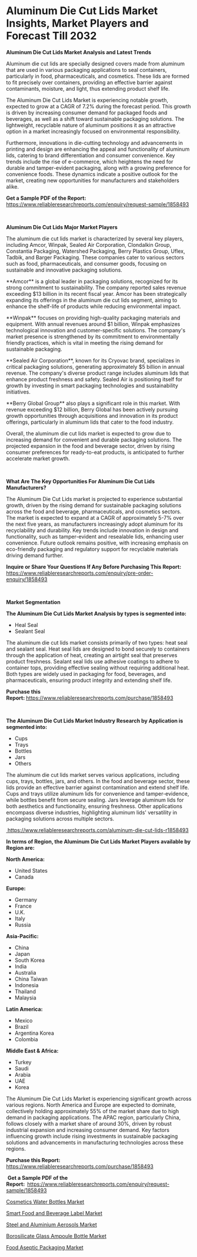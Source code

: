<p><h1>Aluminum Die Cut Lids Market Insights, Market Players and Forecast Till 2032</h1></p><p><strong>Aluminum Die Cut Lids Market Analysis and Latest Trends</strong></p>
<p><p>Aluminum die cut lids are specially designed covers made from aluminum that are used in various packaging applications to seal containers, particularly in food, pharmaceuticals, and cosmetics. These lids are formed to fit precisely over containers, providing an effective barrier against contaminants, moisture, and light, thus extending product shelf life.</p><p>The Aluminum Die Cut Lids Market is experiencing notable growth, expected to grow at a CAGR of 7.2% during the forecast period. This growth is driven by increasing consumer demand for packaged foods and beverages, as well as a shift toward sustainable packaging solutions. The lightweight, recyclable nature of aluminum positions it as an attractive option in a market increasingly focused on environmental responsibility. </p><p>Furthermore, innovations in die-cutting technology and advancements in printing and design are enhancing the appeal and functionality of aluminum lids, catering to brand differentiation and consumer convenience. Key trends include the rise of e-commerce, which heightens the need for durable and tamper-evident packaging, along with a growing preference for convenience foods. These dynamics indicate a positive outlook for the market, creating new opportunities for manufacturers and stakeholders alike.</p></p>
<p><strong>Get a Sample PDF of the Report:&nbsp;</strong> <a href="https://www.reliableresearchreports.com/enquiry/request-sample/1858493?utm_campaign=10&utm_medium=2&utm_source=Github&utm_content=ia&utm_term=08032025&utm_id=aluminum-die-cut-lids">https://www.reliableresearchreports.com/enquiry/request-sample/1858493</a></p>
<p>&nbsp;</p>
<p><strong>Aluminum Die Cut Lids Major Market Players</strong></p>
<p><p>The aluminum die cut lids market is characterized by several key players, including Amcor, Winpak, Sealed Air Corporation, Clondalkin Group, Constantia Packaging, Watershed Packaging, Berry Plastics Group, Uflex, Tadbik, and Barger Packaging. These companies cater to various sectors such as food, pharmaceuticals, and consumer goods, focusing on sustainable and innovative packaging solutions.</p><p>**Amcor** is a global leader in packaging solutions, recognized for its strong commitment to sustainability. The company reported sales revenue exceeding $13 billion in its recent fiscal year. Amcor has been strategically expanding its offerings in the aluminum die cut lids segment, aiming to enhance the shelf-life of products while reducing environmental impact. </p><p>**Winpak** focuses on providing high-quality packaging materials and equipment. With annual revenues around $1 billion, Winpak emphasizes technological innovation and customer-specific solutions. The company's market presence is strengthened by its commitment to environmentally friendly practices, which is vital in meeting the rising demand for sustainable packaging.</p><p>**Sealed Air Corporation**, known for its Cryovac brand, specializes in critical packaging solutions, generating approximately $5 billion in annual revenue. The company's diverse product range includes aluminum lids that enhance product freshness and safety. Sealed Air is positioning itself for growth by investing in smart packaging technologies and sustainability initiatives.</p><p>**Berry Global Group** also plays a significant role in this market. With revenue exceeding $12 billion, Berry Global has been actively pursuing growth opportunities through acquisitions and innovation in its product offerings, particularly in aluminum lids that cater to the food industry.</p><p>Overall, the aluminum die cut lids market is expected to grow due to increasing demand for convenient and durable packaging solutions. The projected expansion in the food and beverage sector, driven by rising consumer preferences for ready-to-eat products, is anticipated to further accelerate market growth.</p></p>
<p>&nbsp;</p>
<p><strong>What Are The Key Opportunities For Aluminum Die Cut Lids Manufacturers?</strong></p>
<p><p>The Aluminum Die Cut Lids market is projected to experience substantial growth, driven by the rising demand for sustainable packaging solutions across the food and beverage, pharmaceuticals, and cosmetics sectors. The market is expected to expand at a CAGR of approximately 5-7% over the next five years, as manufacturers increasingly adopt aluminum for its recyclability and durability. Key trends include innovation in design and functionality, such as tamper-evident and resealable lids, enhancing user convenience. Future outlook remains positive, with increasing emphasis on eco-friendly packaging and regulatory support for recyclable materials driving demand further.</p></p>
<p><strong>Inquire or Share Your Questions If Any Before Purchasing This Report:</strong> <a href="https://www.reliableresearchreports.com/enquiry/pre-order-enquiry/1858493?utm_campaign=10&utm_medium=2&utm_source=Github&utm_content=ia&utm_term=08032025&utm_id=aluminum-die-cut-lids">https://www.reliableresearchreports.com/enquiry/pre-order-enquiry/1858493</a></p>
<p>&nbsp;</p>
<p><strong>Market Segmentation</strong></p>
<p><strong>The Aluminum Die Cut Lids Market Analysis by types is segmented into:</strong></p>
<p><ul><li>Heal Seal</li><li>Sealant Seal</li></ul></p>
<p><p>The aluminum die cut lids market consists primarily of two types: heat seal and sealant seal. Heat seal lids are designed to bond securely to containers through the application of heat, creating an airtight seal that preserves product freshness. Sealant seal lids use adhesive coatings to adhere to container tops, providing effective sealing without requiring additional heat. Both types are widely used in packaging for food, beverages, and pharmaceuticals, ensuring product integrity and extending shelf life.</p></p>
<p><strong>Purchase this Report:&nbsp;</strong><a href="https://www.reliableresearchreports.com/purchase/1858493?utm_campaign=10&utm_medium=2&utm_source=Github&utm_content=ia&utm_term=08032025&utm_id=aluminum-die-cut-lids">https://www.reliableresearchreports.com/purchase/1858493</a></p>
<p>&nbsp;</p>
<p><strong>The Aluminum Die Cut Lids Market Industry Research by Application is segmented into:</strong></p>
<p><ul><li>Cups</li><li>Trays</li><li>Bottles</li><li>Jars</li><li>Others</li></ul></p>
<p><p>The aluminum die cut lids market serves various applications, including cups, trays, bottles, jars, and others. In the food and beverage sector, these lids provide an effective barrier against contamination and extend shelf life. Cups and trays utilize aluminum lids for convenience and tamper-evidence, while bottles benefit from secure sealing. Jars leverage aluminum lids for both aesthetics and functionality, ensuring freshness. Other applications encompass diverse industries, highlighting aluminum lids' versatility in packaging solutions across multiple sectors.</p></p>
<p><a href="https://www.reliableresearchreports.com/aluminum-die-cut-lids-r1858493?utm_campaign=10&utm_medium=2&utm_source=Github&utm_content=ia&utm_term=08032025&utm_id=aluminum-die-cut-lids">&nbsp;https://www.reliableresearchreports.com/aluminum-die-cut-lids-r1858493</a></p>
<p><strong>In terms of Region, the Aluminum Die Cut Lids Market Players available by Region are:</strong></p>
<p>
    <p> <strong> North America: </strong>
        <ul>
            <li>United States</li>
            <li>Canada</li>
        </ul>
        </p> 
    <p> <strong> Europe: </strong>
        <ul>
            <li>Germany</li>
            <li>France</li>
            <li>U.K.</li>
            <li>Italy</li>
            <li>Russia</li>
        </ul>
        </p> 
    <p> <strong> Asia-Pacific: </strong>
        <ul>
            <li>China</li>
            <li>Japan</li>
            <li>South Korea</li>
            <li>India</li>
            <li>Australia</li>
            <li>China Taiwan</li>
            <li>Indonesia</li>
            <li>Thailand</li>
            <li>Malaysia</li>
        </ul>
        </p> 
    <p> <strong> Latin America: </strong>
        <ul>
            <li>Mexico</li>
            <li>Brazil</li>
            <li>Argentina Korea</li>
            <li>Colombia</li>
        </ul>
        </p> 
    <p> <strong> Middle East & Africa: </strong>
        <ul>
            <li>Turkey</li>
            <li>Saudi</li>
            <li>Arabia</li>
            <li>UAE</li>
            <li>Korea</li>
        </ul>
    </p>
    </p>
<p><p>The Aluminum Die Cut Lids Market is experiencing significant growth across various regions. North America and Europe are expected to dominate, collectively holding approximately 55% of the market share due to high demand in packaging applications. The APAC region, particularly China, follows closely with a market share of around 30%, driven by robust industrial expansion and increasing consumer demand. Key factors influencing growth include rising investments in sustainable packaging solutions and advancements in manufacturing technologies across these regions.</p></p>
<p><strong>Purchase this Report: </strong><a href="https://www.reliableresearchreports.com/purchase/1858493?utm_campaign=10&utm_medium=2&utm_source=Github&utm_content=ia&utm_term=08032025&utm_id=aluminum-die-cut-lids">https://www.reliableresearchreports.com/purchase/1858493</a></p>
<p>&nbsp;<strong>Get a Sample PDF of the Report:&nbsp;&nbsp;</strong><a href="https://www.reliableresearchreports.com/enquiry/request-sample/1858493?utm_campaign=10&utm_medium=2&utm_source=Github&utm_content=ia&utm_term=08032025&utm_id=aluminum-die-cut-lids">https://www.reliableresearchreports.com/enquiry/request-sample/1858493</a></p>
<p><strong></strong></p>
<p><p><a href="https://github.com/debowflaggqw/Market-Research-Report-List-1/blob/main/cosmetics-water-bottles-market.md?utm_campaign=10&utm_medium=2&utm_source=Github&utm_content=ia&utm_term=08032025&utm_id=aluminum-die-cut-lids">Cosmetics Water Bottles Market</a></p><p><a href="https://github.com/guzasbahsas/Market-Research-Report-List-1/blob/main/smart-food-and-beverage-label-market.md?utm_campaign=10&utm_medium=2&utm_source=Github&utm_content=ia&utm_term=08032025&utm_id=aluminum-die-cut-lids">Smart Food and Beverage Label Market</a></p><p><a href="https://github.com/eymermanda0p/Market-Research-Report-List-1/blob/main/steel-and-aluminium-aerosols-market.md?utm_campaign=10&utm_medium=2&utm_source=Github&utm_content=ia&utm_term=08032025&utm_id=aluminum-die-cut-lids">Steel and Aluminium Aerosols Market</a></p><p><a href="https://github.com/nagateyisu29/Market-Research-Report-List-1/blob/main/borosilicate-glass-ampoule-bottle-market.md?utm_campaign=10&utm_medium=2&utm_source=Github&utm_content=ia&utm_term=08032025&utm_id=aluminum-die-cut-lids">Borosilicate Glass Ampoule Bottle Market</a></p><p><a href="https://github.com/weisonmanych/Market-Research-Report-List-1/blob/main/food-aseptic-packaging-market.md?utm_campaign=10&utm_medium=2&utm_source=Github&utm_content=ia&utm_term=08032025&utm_id=aluminum-die-cut-lids">Food Aseptic Packaging Market</a></p></p>
